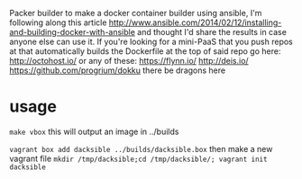 Packer builder to make a docker container builder using ansible,
I'm following along this article
http://www.ansible.com/2014/02/12/installing-and-building-docker-with-ansible
and thought I'd share the results in case anyone else can use it.
If you're looking for a mini-PaaS that you push repos at that automatically builds the Dockerfile at the top of said repo go here:
http://octohost.io/
or any of these:
https://flynn.io/
http://deis.io/
https://github.com/progrium/dokku
there be dragons here

# usage
`make vbox`
this will output an image in ../builds

`vagrant box add dacksible ../builds/dacksible.box`
then make a new vagrant file
`mkdir /tmp/dacksible;cd /tmp/dacksible/; vagrant init dacksible`
